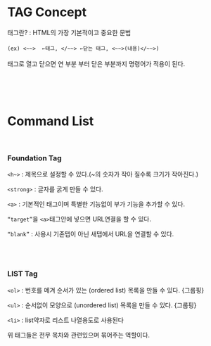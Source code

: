 # TAG Concept <br>

태그란? : HTML의 가장 기본적이고 중요한 문법<br><br>
`(ex) <~~>  ←태그, </~~> ←닫는 태그, <~~>(내용)</~~>) ` <br><br> 
태그로 열고 닫으면 연 부분 부터 닫은 부분까지 명령어가 적용이 된다. <br><br>

<br><br>

# Command List <br><br>

### Foundation Tag <br>
`<h~>` : 제목으로 설정할 수 있다.(~의 숫자가 작아 질수록 크기가 작아진다.) <br>

`<strong>` : 글자를 굵게 만들 수 있다. <br>

`<a>` : 기본적인 태그이며 특별한 기능없이 부가 기능을 추가할 수 있다. <br>

`“target”`을 `<a>`태그안에 넣으면 URL연결을 할 수 있다. <br>

`“blank”` : 사용시 기존탭이 아닌 새탭에서 URL을 연결할 수 있다. <br>

<br><br>

### LIST Tag <br>

`<ol>` : 번호를 메겨 순서가 있는 (ordered list) 목록을 만들 수 있다. {그룹핑}

`<ul>` : 순서없이 모양으로 (unordered list) 목록을 만들 수 있다. {그룹핑}

`<li>` : list약자로 리스트 나열용도로 사용된다

위 태그들은 전무 목차와 관련있으며 묶어주는 역할이다.
